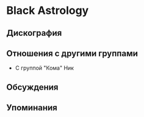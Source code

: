 # Black Astrology



## Дискография


## Отношения с другими группами

* C группой "Кома" Ник

## Обсуждения


## Упоминания

